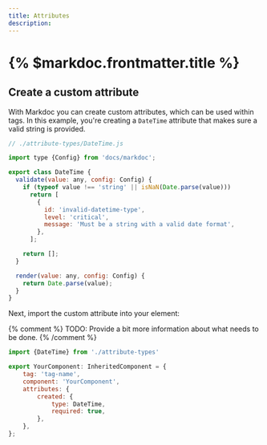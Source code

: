 ```yaml
---
title: Attributes
description:
---
```


# {% $markdoc.frontmatter.title %}


## Create a custom attribute

With Markdoc you can create custom attributes, which can be used within tags. In this example, you're creating a `DateTime` attribute that makes sure a valid string is provided.

```js
// ./attribute-types/DateTime.js

import type {Config} from 'docs/markdoc';

export class DateTime {
  validate(value: any, config: Config) {
    if (typeof value !== 'string' || isNaN(Date.parse(value)))
      return [
        {
          id: 'invalid-datetime-type',
          level: 'critical',
          message: 'Must be a string with a valid date format',
        },
      ];

    return [];
  }

  render(value: any, config: Config) {
    return Date.parse(value);
  }
}
```

Next, import the custom attribute into your element:

{% comment %}
TODO: Provide a bit more information about what needs to be done.
{% /comment %}

```js
import {DateTime} from './attribute-types'

export YourComponent: InheritedComponent = {
    tag: 'tag-name',
    component: 'YourComponent',
    attributes: {
        created: {
            type: DateTime,
            required: true,
        },
    },
};
```
